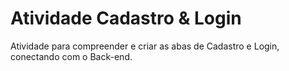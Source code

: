 # Atividade Cadastro & Login

Atividade para compreender e criar as abas de Cadastro e Login, conectando com o Back-end.
